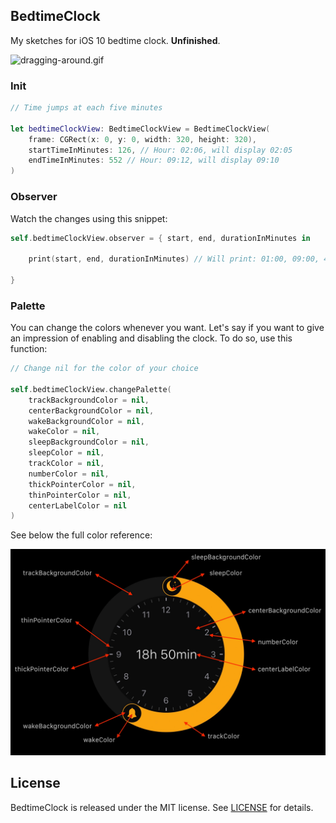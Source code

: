 ## BedtimeClock

My sketches for iOS 10 bedtime clock. **Unfinished**.

![dragging-around.gif](Images/dragging-around.gif)

### Init

```swift
// Time jumps at each five minutes

let bedtimeClockView: BedtimeClockView = BedtimeClockView(
    frame: CGRect(x: 0, y: 0, width: 320, height: 320),
    startTimeInMinutes: 126, // Hour: 02:06, will display 02:05
    endTimeInMinutes: 552 // Hour: 09:12, will display 09:10
)
```

### Observer

Watch the changes using this snippet:

```swift
self.bedtimeClockView.observer = { start, end, durationInMinutes in

    print(start, end, durationInMinutes) // Will print: 01:00, 09:00, 480

}
```

### Palette

You can change the colors whenever you want. Let's say if you want to give an impression of enabling and disabling the clock. To do so, use this function:

```swift
// Change nil for the color of your choice
 
self.bedtimeClockView.changePalette(
    trackBackgroundColor = nil,
    centerBackgroundColor = nil,
    wakeBackgroundColor = nil,
    wakeColor = nil,
    sleepBackgroundColor = nil,
    sleepColor = nil,
    trackColor = nil,
    numberColor = nil,
    thickPointerColor = nil,
    thinPointerColor = nil,
    centerLabelColor = nil
)
```
See below the full color reference:

![palette.jpeg](Images/palette.jpeg)

## License

BedtimeClock is released under the MIT license. See [LICENSE](https://github.com/leocardz.com/BedtimeClock/blob/master/LICENSE) for details.
